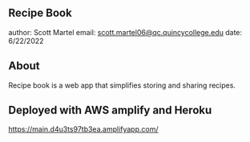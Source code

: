 ## Recipe Book

author: Scott Martel
email: scott.martel06@qc.quincycollege.edu
date: 6/22/2022

## About

Recipe book is a web app that simplifies storing and sharing recipes.

## Deployed with AWS amplify and Heroku

https://main.d4u3ts97tb3ea.amplifyapp.com/
